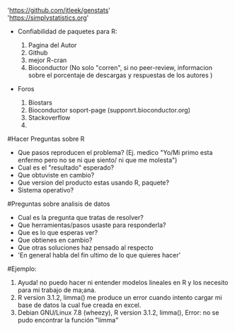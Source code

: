 
'https://github.com/jtleek/genstats'  
'https://simplystatistics.org'

* Confiabilidad de paquetes para R:  
  1. Pagina del Autor
  2. Github
  3. mejor R-cran
  4. Bioconductor (No solo "corren", si no peer-review, informacion sobre el porcentaje de descargas y respuestas de los autores )  
  
* Foros
  1. Biostars
  2. Bioconductor soport-page (supponrt.bioconductor.org)
  3. Stackoverflow  
  4. 
  
#Hacer Preguntas sobre R
* Que pasos reproducen el problema? (Ej. medico "Yo/Mi primo esta enfermo pero no se ni que siento/ ni que me molesta")
* Cual es el "resultado" esperado?
* Que obtuviste en cambio?
* Que version del producto estas usando R, paquete?
* Sistema operativo?

#Preguntas sobre analisis de datos
* Cual es la pregunta que tratas de resolver?
* Que herramientas/pasos usaste para responderla?
* Que es lo que esperas ver?
* Que obtienes en cambio?
* Que otras soluciones haz pensado al respecto
* 'En general habla del fin ultimo de lo que quieres hacer'

#Ejemplo:
1. Ayuda! no puedo hacer ni entender modelos lineales en R y los necesito para  mi trabajo de ma;ana.
2. R version 3.1.2, limma() me produce un error cuando intento cargar mi base de datos la cual fue creada en excel.
3. Debian GNU/Linux 7.8 (wheezy), R version 3.1.2, limma(),  Error: no se pudo encontrar la función "limma"
